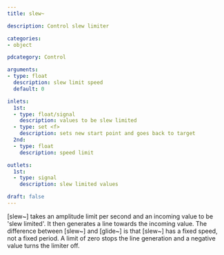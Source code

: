 ```yaml
---
title: slew~

description: Control slew limiter

categories:
- object

pdcategory: Control

arguments:
- type: float
  description: slew limit speed
  default: 0

inlets:
  1st:
  - type: float/signal
    description: values to be slew limited
  - type: set <f>
    description: sets new start point and goes back to target
  2nd:
  - type: float
    description: speed limit

outlets:
  1st:
  - type: signal
    description: slew limited values

draft: false
---
```


[slew~] takes an amplitude limit per second and an incoming value to be 'slew limited'. It then generates a line towards the incoming value. The difference between [slew~] and [glide~] is that [slew~] has a fixed speed, not a fixed period. A limit of zero stops the line generation and a negative value turns the limiter off.

